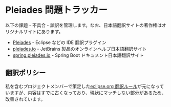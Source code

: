 # Pleiades 問題トラッカー
以下の課題・不具合・誤訳を管理します。なお、日本語翻訳サイトの著作権はオリジナルサイトにあります。
* [Pleiades](http://mergedoc.osdn.jp/) - Eclipse などの IDE 翻訳プラグイン
* [pleiades.io](https://pleiades.io) - JetBrains 製品のオンラインヘルプ日本語翻訳サイト
* [spring.pleiades.io](https://spring.pleiades.io) - Spring Boot ドキュメント日本語翻訳サイト

## 翻訳ポリシー

私を含むプロジェクトメンバーで策定した[eclipse.org 翻訳ルール](https://wiki.eclipse.org/%E7%BF%BB%E8%A8%B3%E3%83%AB%E3%83%BC%E3%83%AB)が元になっていますが、内容はすでに古くなっており、現状にマッチしない部分があるため、改善されています。
